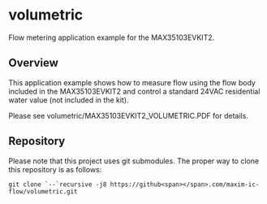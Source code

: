 # volumetric
Flow metering application example for the MAX35103EVKIT2.

## Overview

This application example shows how to measure flow using the flow body included in the MAX35103EVKIT2 and control a standard 24VAC residential water value (not included in the kit).

Please see volumetric/MAX35103EVKIT2_VOLUMETRIC.PDF for details.

## Repository

Please note that this project uses git submodules.  The proper way to clone this repository is as follows:

```
git clone `--`recursive -j8 https://github<span></span>.com/maxim-ic-flow/volumetric.git
```

